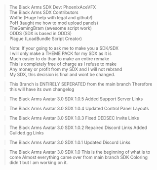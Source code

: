 >The Black Arms SDX Dev: PhoenixAceVFX  
>The Black Arms SDX Contributors  
>Wolfie (Huge help with legal and github!)  
>PoH (taught me how to mod upload panels)  
>TheGamingBram (awesome script work)  
>ODDS (SDX is based in ODDS)  
>Plague (LoadBundle Script Creator)  

>Note: If your going to ask me to make you a SDK/SDX  
>I will only make a THEME PACK for my SDX as it is  
>Much easier to do than to make an entire remake  
>This is completely free of charge as I refuse to make  
>Any money or profit from my SDX and I will not rebrand  
>My SDX, this decision is final and wont be changed.  

>This Branch is ENTIRELY SEPERATED from the main branch
>Therefore this will have its own changelog

>The Black Arms Avatar 3.0 SDX 1.0.5
>Added Support Server Links

>The Black Arms Avatar 3.0 SDX 1.0.4
>Updated Control Panel Layouts

>The Black Arms Avatar 3.0 SDX 1.0.3
>Fixed DEDSEC Invite Links

>The Black Arms Avatar 3.0 SDX 1.0.2
>Repaired Discord Links
>Added Guilded.gg Links

>The Black Arms Avatar 3.0 SDX 1.0.1
>Updated Discord Links

>The Black Arms Avatar 3.0 SDX 1.0
>This is the beginning of what is to come
>Almost everything came over from main branch
>SDK Coloring didn't but I am working on it.